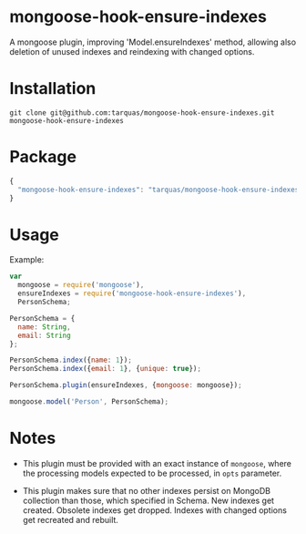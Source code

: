 # mongoose-hook-ensure-indexes
A mongoose plugin, improving 'Model.ensureIndexes' method, allowing also deletion of unused indexes and reindexing with changed options.

# Installation
```shell
git clone git@github.com:tarquas/mongoose-hook-ensure-indexes.git mongoose-hook-ensure-indexes
```

# Package
```js
{
  "mongoose-hook-ensure-indexes": "tarquas/mongoose-hook-ensure-indexes"
}
```

# Usage

Example:

```js
var
  mongoose = require('mongoose'),
  ensureIndexes = require('mongoose-hook-ensure-indexes'),
  PersonSchema;

PersonSchema = {
  name: String,
  email: String
};

PersonSchema.index({name: 1});
PersonSchema.index({email: 1}, {unique: true});

PersonSchema.plugin(ensureIndexes, {mongoose: mongoose});

mongoose.model('Person', PersonSchema);
```

# Notes

* This plugin must be provided with an exact instance of `mongoose`, where the processing models expected to be processed, in `opts` parameter.

* This plugin makes sure that no other indexes persist on MongoDB collection than those, which specified in Schema. New indexes get created. Obsolete indexes get dropped. Indexes with changed options get recreated and rebuilt.
